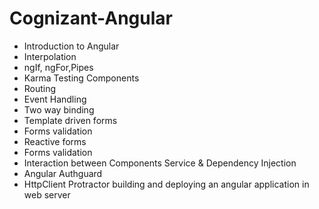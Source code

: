 # Cognizant-Angular
<ul>
 <li>Introduction to Angular</li>
 <li>Interpolation</li>
 <li>ngIf, ngFor,Pipes </li>
 <li>Karma Testing Components</li>
 <li>Routing</li>
 <li>Event Handling</li>
 <li>Two way binding </li>
 <li>Template driven forms</li>
 <li>Forms validation</li>
 <li>Reactive forms</li>
 <li>Forms validation</li>
 <li>Interaction between Components Service & Dependency Injection</li>
 <li>Angular Authguard</li>
 <li>HttpClient Protractor building and deploying an angular application in web server</li>
</ul>
 
